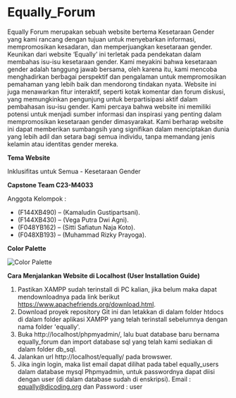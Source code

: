 # Equally_Forum
Equally Forum merupakan sebuah website bertema Kesetaraan Gender yang kami rancang dengan tujuan untuk menyebarkan informasi, mempromosikan kesadaran, dan memperjuangkan kesetaraan gender. Keunikan dari website ‘Equally’ ini terletak pada pendekatan dalam membahas isu-isu kesetaraan gender. Kami meyakini bahwa kesetaraan gender adalah
tanggung jawab bersama, oleh karena itu, kami mencoba menghadirkan berbagai perspektif dan pengalaman untuk mempromosikan pemahaman yang lebih baik dan mendorong tindakan nyata. Website ini juga menawarkan fitur interaktif, seperti kotak komentar dan forum diskusi, yang memungkinkan pengunjung untuk berpartisipasi aktif dalam pembahasan isu-isu gender. Kami percaya bahwa website ini memiliki potensi untuk menjadi sumber informasi dan inspirasi yang penting dalam mempromosikan kesetaraan gender dimasyarakat. Kami berharap website ini dapat memberikan sumbangsih yang signifikan dalam menciptakan dunia yang lebih adil dan setara bagi semua individu, tanpa memandang jenis kelamin atau identitas gender mereka.

**Tema Website**

Inklusifitas untuk Semua - Kesetaraan Gender

**Capstone Team C23-M4033**

Anggota Kelompok : 
  * (F144XB490) – (Kamaludin Gustipartsani).
  * (F144XB430) – (Vega Putra Dwi Agni).
  * (F048YB162) – (Sitti Safiatun Naja Koto).
  * (F048XB193) – (Muhammad Rizky Prayoga).

**Color Palette**

![Color Palette](https://www.color-hex.com/palettes/17247.png)

**Cara Menjalankan Website di Localhost (User Installation Guide)**

  1. Pastikan XAMPP sudah terinstall di PC kalian, jika belum maka dapat mendownloadnya pada link berikut https://www.apachefriends.org/download.html.
  2. Download proyek repository Git ini dan letakkan di dalam folder htdocs di dalam folder aplikasi XAMPP yang telah terinstall sebelumnya dengan nama folder 'equally'.
  3. Buka http://localhost/phpmyadmin/, lalu buat database baru bernama equally_forum dan import database sql yang telah kami sediakan di dalam folder db_sql.
  4. Jalankan url http://localhost/equally/ pada browswer.
  5. Jika ingin login, maka list email dapat dilihat pada tabel equally_users dalam database mysql Phpmyadmin, untuk passwordnya dapat diisi dengan user (di dalam database 
     sudah di enskripsi). Email : equally@dicoding.org dan Password : user  






